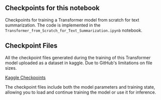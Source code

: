 ## Checkpoints for this notebook

Checkpoints for training a Transformer model from scratch for text summarization. The code is implemented in the `Transformer_from_Scratch_for_Text_Summarization.ipynb` notebook.

## Checkpoint Files

All the checkpoint files generated during the training of this Transformer model uploaded as a dataset in kaggle. Due to GitHub's limitations on file sizes.

[Kaggle Checkpoints](https://www.kaggle.com/datasets/iamdharshan/checkpoints?select=ckpt-5.index)

The checkpoint files include both the model parameters and training state, allowing you to load and continue training the model or use it for inference.
